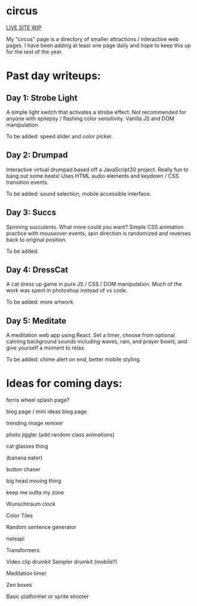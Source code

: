 # circus
[LIVE SITE WIP](https://www.natedonato.com/circus/)

My "circus" page is a directory of smaller attractions / interactive web pages.  I have been adding at least one page daily and hope to keep this up for the rest of the year.


# Past day writeups:

## Day 1: Strobe Light
A simple light switch that activates a strobe effect.  Not recommended for anyone with epilepsy / flashing color sensitivity.  Vanilla JS and DOM manipulation.

To be added: speed slider and color picker.

## Day 2: Drumpad
Interactive virtual drumpad based off a JavaScript30 project.  Really fun to bang out some beats!  Uses HTML audio elements and keydown / CSS transition events.

To be added: sound selection, mobile accessible interface.

## Day 3: Succs
Spinning succulents.  What more could you want?
Simple CSS animation practice with mouseover events, spin direction is randomized and reverses back to original position.

To be added: 

## Day 4: DressCat
A cat dress up game in pure JS / CSS / DOM manipulation.  Much of the work was spent in photoshop instead of vs code.

To be added: more artwork

## Day 5: Meditate
A meditation web app using React.  Set a timer, choose from optional calming background sounds including waves, rain, and prayer bowls, and give yourself a moment to relax.

To be added: chime alert on end, better mobile styling.




# Ideas for coming days:

ferris wheel splash page?

blog page / mini ideas blog page

trending image remixer

photo jiggler (add random class animations)

cat glasses thing

(banana eater)

button chaser

big head moving thing

keep me outta my zone

Wunschtraum clock

Color Tiles

Random sentence generator

nateapi

Transformers

Video clip drumkit
Sampler drumkit (mobile?)

Meditation timer

Zen boxes

Basic platformer or sprite shooter
